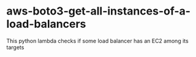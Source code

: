 # aws-boto3-get-all-instances-of-a-load-balancers
This python lambda checks if some load balancer has an EC2 among its targets
